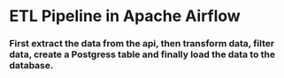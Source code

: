 # ETL Pipeline in Apache Airflow



### First extract the data from the api, then transform data, filter data, create a Postgress table and finally load the data to the database.
